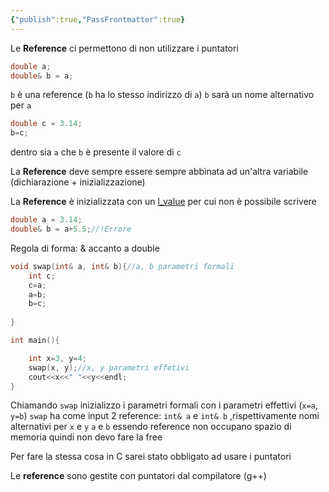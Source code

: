 ```yaml
---
{"publish":true,"PassFrontmatter":true}
---
```



Le **Reference** ci permettono di non utilizzare i puntatori
```c++
double a;
double& b = a;
```
`b` è una reference (`b` ha lo stesso indirizzo di `a`)
`b` sarà un nome alternativo per `a` 

```c++
double c = 3.14;
b=c;
```
dentro sia `a` che `b` è presente il valore di `c`

La **Reference** deve sempre essere sempre abbinata ad un'altra variabile (dichiarazione + inizializzazione)

La **Reference** è inizializzata con un [l_value](https://www.oreilly.com/library/view/c-in-a/059600298X/ch03s01.html#:~:text=An%20rvalue%20is%20an%20expression,any%20storage%20associated%20with%20it.) per cui non è possibile scrivere
```c++
double a = 3.14;
double& b = a+5.5;//!Errore
```

Regola di forma: & accanto a double

```c++
void swap(int& a, int& b){//a, b parametri formali
	int c;
	c=a;
	a=b;
	b=c;
	
}

int main(){

	int x=3, y=4;
	swap(x, y);//x, y parametri effetivi
	cout<<x<<" "<<y<<endl;
}
```

Chiamando `swap` inizializzo i parametri formali con i parametri effettivi (`x=a`, `y=b`)
`swap` ha come input 2 reference: `int& a` e `int& b` ,rispettivamente nomi alternativi per `x` e `y`
`a` e `b` essendo reference non occupano spazio di memoria quindi non devo fare la free

Per fare la stessa cosa in C sarei stato obbligato ad usare i puntatori

Le **reference** sono gestite con puntatori dal compilatore (g++)
